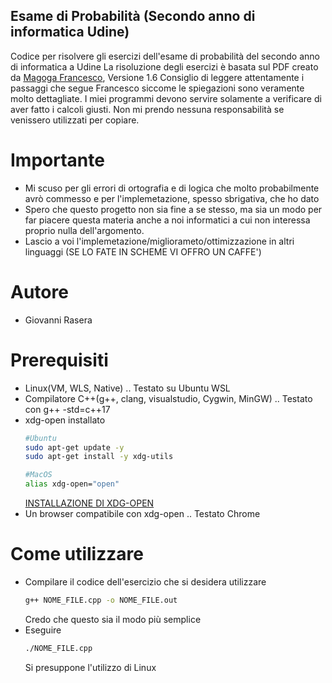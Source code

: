 ## Esame di Probabilità (Secondo anno di informatica Udine)
Codice per risolvere gli esercizi dell'esame di probabilità del secondo anno di informatica a Udine
La risoluzione degli esercizi è basata sul PDF creato da [Magoga Francesco](), Versione 1.6
Consiglio di leggere attentamente i passaggi che segue Francesco siccome le spiegazioni sono veramente molto 
dettagliate.
I miei programmi devono servire solamente a verificare di aver fatto i calcoli giusti.
Non mi prendo nessuna responsabilità se venissero utilizzati per copiare.

# Importante
- Mi scuso per gli errori di ortografia e di logica che molto probabilmente avrò commesso e per l'implemetazione, spesso sbrigativa, che ho dato
- Spero che questo progetto non sia fine a se stesso, ma sia un modo per far piacere questa materia anche a noi informatici a cui non interessa proprio nulla dell'argomento.
- Lascio a voi l'implemetazione/migliorameto/ottimizzazione in altri linguaggi (SE LO FATE IN SCHEME VI OFFRO UN CAFFE')

# Autore
- Giovanni Rasera

# Prerequisiti
- Linux(VM, WLS, Native)                                    .. Testato su Ubuntu WSL
- Compilatore C++(g++, clang, visualstudio, Cygwin, MinGW)  .. Testato con  g++ -std=c++17
- xdg-open installato
    ```bash
    #Ubuntu
    sudo apt-get update -y
    sudo apt-get install -y xdg-utils
    ```
    ```bash
    #MacOS 
    alias xdg-open="open" 
    ```
    [INSTALLAZIONE DI XDG-OPEN](https://zoomadmin.com/HowToInstall/UbuntuPackage/xdg-utils)
- Un browser compatibile con xdg-open                       .. Testato Chrome

# Come utilizzare
- Compilare il codice dell'esercizio che si desidera utilizzare
    ```bash
    g++ NOME_FILE.cpp -o NOME_FILE.out
    ```
    Credo che questo sia il modo più semplice
- Eseguire
    ```bash
    ./NOME_FILE.cpp
    ```
    Si presuppone l'utilizzo di Linux